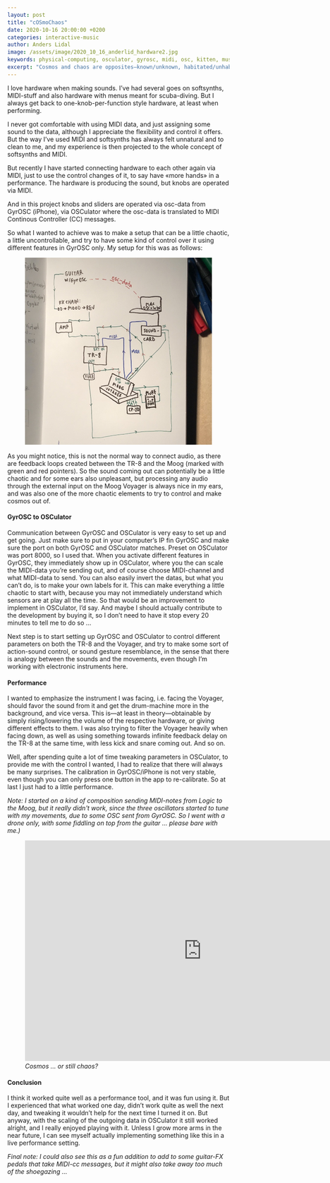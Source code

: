 ```yaml
---
layout: post
title: "cOSmoChaos"
date: 2020-10-16 20:00:00 +0200
categories: interactive-music
author: Anders Lidal
image: /assets/image/2020_10_16_anderlid_hardware2.jpg
keywords: physical-computing, osculator, gyrosc, midi, osc, kitten, music, analog, hardware
excerpt: "Cosmos and chaos are opposites—known/unknown, habitated/unhabitated—and man has through all times been seeking to create cosmos out of chaos. But what has this to do with GyrOSC controlling my hardware … well, everything."
---
```


I love hardware when making sounds. I’ve had several goes on softsynths, MIDI-stuff and also hardware with menus meant for scuba-diving. But I always get back to one-knob-per-function style hardware, at least when performing.

I never got comfortable with using MIDI data, and just assigning some sound to the data, although I appreciate the flexibility and control it offers. But the way I’ve used MIDI and softsynths has always felt unnatural and to clean to me, and my experience is then projected to the whole concept of softsynths and MIDI.

But recently I have started connecting hardware to each other again via MIDI, just to use the control changes of it, to say have «more hands» in a performance. The hardware is producing the sound, but knobs are operated via MIDI.

And in this project knobs and sliders are operated via osc-data from GyrOSC (iPhone), via OSCulator where the osc-data is translated to MIDI Continous Controller (CC) messages.

So what I wanted to achieve was to make a setup that can be a little chaotic, a little uncontrollable, and try to have some kind of control over it using different features in GyrOSC only. My setup for this was as follows:

<figure style="float: auto">
   <img src="/assets/image/2020_10_16_anderlid_pc_setup.jpg" alt="Alternate Text" title="Oh no!" width="auto"/>
</figure>

As you might notice, this is not the normal way to connect audio, as there are feedback loops created between the TR-8 and the Moog (marked with green and red pointers). So the sound coming out can potentially be a little chaotic and for some ears also unpleasant, but processing any audio through the external input on the Moog Voyager is always nice in my ears, and was also one of the more chaotic elements to try to control and make cosmos out of.

#### GyrOSC to OSCulator
Communication between GyrOSC and OSCulator is very easy to set up and get going. Just make sure to put in your computer’s IP fin GyrOSC and make sure the port on both GyrOSC and OSCulator matches. Preset on OSCulator was port 8000, so I used that. When you activate different features in GyrOSC, they immediately show up in OSCulator, where you the can scale the MIDI-data you’re sending out, and of course choose MIDI-channel and what MIDI-data to send. You can also easily invert the datas, but what you can’t do, is to make your own labels for it. This can make everything a little chaotic to start with, because you may not immediately understand which sensors are at play all the time. So that would be an improvement to implement in OSCulator, I’d say. And maybe I should actually contribute to the development by buying it, so I don’t need to have it stop every 20 minutes to tell me to do so …

Next step is to start setting up GyrOSC and OSCulator to control different parameters on both the TR-8 and the Voyager, and try to make some sort of action-sound control, or sound gesture resemblance, in the sense that there is analogy between the sounds and the movements, even though I’m working with electronic instruments here.

#### Performance
I wanted to emphasize the instrument I was facing, i.e. facing the Voyager, should favor the sound from it and get the drum-machine more in the background, and vice versa. This is—at least in theory—obtainable by simply rising/lowering the volume of the respective hardware, or giving different effects to them. I was also trying to filter the Voyager heavily when facing down, as well as using something towards infinite feedback delay on the TR-8 at the same time, with less kick and snare coming out. And so on.

Well, after spending quite a lot of time tweaking parameters in OSCulator, to provide me with the control I wanted, I had to realize that there will always be many surprises. The calibration in GyrOSC/iPhone is not very stable, even though you can only press one button in the app to re-calibrate. So at last I just had to a little performance.

<i>Note: I started on a kind of composition sending MIDI-notes from Logic to the Moog, but it really didn't work, since the three oscillators started to tune with my movements, due to some OSC sent from GyrOSC. So I went with a drone only, with some fiddling on top from the guitar … please bare with me.)</i>

<figure style="float: none">
   <iframe src="https://drive.google.com/file/d/15EFFvLm5BMDdUvwEnTOxNUiAgYO33Dca/preview" width="800" height="500" frameborder="0" allowfullscreen></iframe>
   <figcaption><i>Cosmos … or still chaos?</i></figcaption>
</figure>


#### Conclusion
I think it worked quite well as a performance tool, and it was fun using it. But I experienced that what worked one day, didn’t work quite as well the next day, and tweaking it wouldn’t help for the next time I turned it on. But anyway, with the scaling of the outgoing data in OSCulator it still worked alright, and I really enjoyed playing with it. Unless I grow more arms in the near future, I can see myself actually implementing something like this in a live performance setting.

<i>Final note: I could also see this as a fun addition to add to some guitar-FX pedals that take MIDI-cc messages, but it might also take away too much of the shoegazing …</i>
